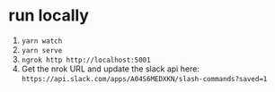 # run locally

1. `yarn watch`
2. `yarn serve`
3. `ngrok http http://localhost:5001`
4. Get the nrok URL and update the slack api here: `https://api.slack.com/apps/A04S6MEDXKN/slash-commands?saved=1`
